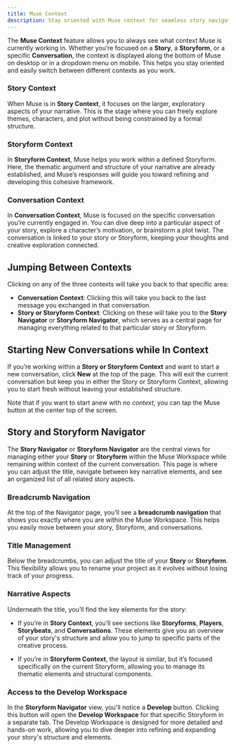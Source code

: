 ```yaml
---
title: Muse Context
description: Stay oriented with Muse context for seamless story navigation
---
```


The **Muse Context** feature allows you to always see what context Muse is currently working in. Whether you’re focused on a **Story**, a **Storyform**, or a specific **Conversation**, the context is displayed along the bottom of Muse on desktop or in a dropdown menu on mobile. This helps you stay oriented and easily switch between different contexts as you work.

### Story Context
When Muse is in **Story Context**, it focuses on the larger, exploratory aspects of your narrative. This is the stage where you can freely explore themes, characters, and plot without being constrained by a formal structure.

### Storyform Context
In **Storyform Context**, Muse helps you work within a defined Storyform. Here, the thematic argument and structure of your narrative are already established, and Muse’s responses will guide you toward refining and developing this cohesive framework.

### Conversation Context
In **Conversation Context**, Muse is focused on the specific conversation you’re currently engaged in. You can dive deep into a particular aspect of your story, explore a character’s motivation, or brainstorm a plot twist. The conversation is linked to your story or Storyform, keeping your thoughts and creative exploration connected.

## Jumping Between Contexts
Clicking on any of the three contexts will take you back to that specific area:

- **Conversation Context**: Clicking this will take you back to the last message you exchanged in that conversation.
- **Story or Storyform Context**: Clicking on these will take you to the **Story Navigator** or **Storyform Navigator**, which serves as a central page for managing everything related to that particular story or Storyform.

## Starting New Conversations while In Context
If you’re working within a **Story or Storyform Context** and want to start a new conversation, click **New** at the top of the page. This will exit the current conversation but keep you in either the Story or Storyform Context, allowing you to start fresh without leaving your established structure.

Note that if you want to start anew with _no context_, you can tap the Muse button at the center top of the screen.

## Story and Storyform Navigator

The **Story Navigator** or **Storyform Navigator** are the central views for managing either your **Story** or **Storyform** within the Muse Workspace while remaining within context of the current conversation. This page is where you can adjust the title, navigate between key narrative elements, and see an organized list of all related story aspects.

### Breadcrumb Navigation
At the top of the Navigator page, you’ll see a **breadcrumb navigation** that shows you exactly where you are within the Muse Workspace. This helps you easily move between your story, Storyform, and conversations.

### Title Management
Below the breadcrumbs, you can adjust the title of your **Story** or **Storyform**. This flexibility allows you to rename your project as it evolves without losing track of your progress.

### Narrative Aspects
Underneath the title, you’ll find the key elements for the story:

- If you’re in **Story Context**, you’ll see sections like **Storyforms**, **Players**, **Storybeats**, and **Conversations**. These elements give you an overview of your story's structure and allow you to jump to specific parts of the creative process.

- If you’re in **Storyform Context**, the layout is similar, but it’s focused specifically on the current Storyform, allowing you to manage its thematic elements and structural components.

### Access to the Develop Workspace

In the **Storyform Navigator** view, you'll notice a **Develop** button. Clicking this button will open the **Develop Workspace** for that specific Storyform in a separate tab. The Develop Workspace is designed for more detailed and hands-on work, allowing you to dive deeper into refining and expanding your story's structure and elements.